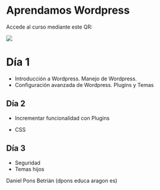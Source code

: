 # Aprendamos Wordpress

Accede al curso mediante este QR:

![](https://chart.googleapis.com/chart?cht=qr&chl=www.slidifier.com%2Fslidifier.html%3Fid%3Dah2jMMKKgx&chs=180x180&choe=UTF-8&chld=L|2)

# Día 1

* Introducción a Wordpress. Manejo de Wordpress.
* Configuración avanzada de Wordpress. Plugins y Temas

## Día 2

* Incrementar funcionalidad con Plugins

* CSS

## Día 3

* Seguridad
* Temas hijos

Daniel Pons Betrián \(dpons educa aragon es\)



